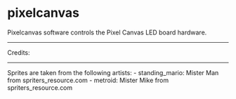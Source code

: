 # pixelcanvas

Pixelcanvas software controls the Pixel Canvas LED board hardware.
********
Credits:
********

Sprites are taken from the following artists:
    - standing_mario: Mister Man from spriters_resource.com
    - metroid: Mister Mike from spriters_resource.com